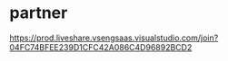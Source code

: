 # partner

https://prod.liveshare.vsengsaas.visualstudio.com/join?04FC74BFEE239D1CFC42A086C4D96892BCD2
